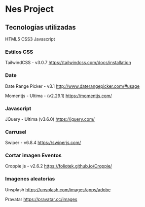 # Nes Project

## Tecnologías utilizadas

HTML5
CSS3
Javascript

### Estilos CSS
TailwindCSS - v3.0.7
https://tailwindcss.com/docs/installation

### Date
Date Range Picker - v3.1
http://www.daterangepicker.com/#usage

Momentjs - Ultima - (v2.29.1)
https://momentjs.com/

### Javascript
JQuery - Ultima (v3.6.0)
https://jquery.com/

### Carrusel
Swiper - v6.8.4
https://swiperjs.com/

### Cortar imagen Eventos
Croppie js - v2.6.2
https://foliotek.github.io/Croppie/

### Imagenes aleatorias
Unsplash
https://unsplash.com/images/apps/adobe

Pravatar
https://pravatar.cc/images